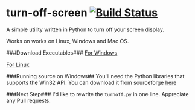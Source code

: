 turn-off-screen [![Build Status](https://travis-ci.org/arjun024/turn-off-screen.png?branch=master)](https://travis-ci.org/arjun024/turn-off-screen)
===============
A simple utility written in Python to turn off your screen display.

Works on works on Linux, Windows and Mac OS.

###Download Executables###
[For Windows](https://github.com/arjun024/turn-off-screen/raw/master/turnoff.exe)

[For Linux](https://github.com/arjun024/turn-off-screen/raw/master/turnoff)

###Running source on Windows##
You'll need the Python libraries that supports the Win32 API.
You can download it from sourceforge [here](http://sourceforge.net/projects/pywin32/files/)

###Next Step###
I'd like to rewrite the `turnoff.py` in one line.
Appreciate any Pull requests.
